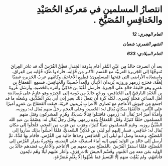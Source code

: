 <h1 dir="rtl">انتصارُ المسلمين في مَعركةِ الحُصَيْدِ  والخَنافِسِ المُصَيَّخِ .</h1>

<h5 dir="rtl">العام الهجري:  12

الشهر القمري: شعبان

العام الميلادي: 633</h5>

<p dir="rtl">بعد أن انصرفَ خالدٌ مِن عَيْنِ التَّمْرِ أقام بدُومَة الجَندلِ فظَنَّ الفُرْسُ أنَّه قد غادَر العِراقَ مُتوجِّهًا إلى الجَزيرةِ العربيَّة مع القسم الأكبر مِن قُوَّاتِه، فأرادوا طَرْد قُوَّاتِه مِن العِراق، واستعادَة الأراضي التي فتَحها المسلمون؛ فطَمِع الأعاجمُ، وكاتَبَهم عربُ الجَزيرةِ غضبًا لِعَقَّةَ، فخرَج زرمهر وروزبه يُريدان الأنبارَ، واتَّعدا حُصيدًا والخَنافِسَ، فسمِع  القعقاعُ بن عَمرٍو وهو خَليفةُ خالدٍ على الحِيرَةِ، فأرسل أَعْبَدَ بن فَدَكِيٍّ وأَمَره بالحُصيدِ، وأرسَل عُروةَ بن الجَعْدِ البارقيَّ إلى الخَنافِسِ، ورجَع خالدٌ مِن دُومة إلى الحِيرَةِ وهو عازِمٌ على مُصادَمَةِ أهلِ المدائن مَحَلَّةِ كِسرى، لكنَّه كَرِهَ أن يَفعلَ ذلك بغيرِ إذن أبي بكرٍ الصِّدِّيق، وشَغلَه ما قد اجتمع مِن جُيوش الأعاجمِ مع نَصارى الأعرابِ يُريدون حَربَهُ، فبعَث القعقاعَ بن عَمرٍو أميرًا على النَّاس، فالْتَقَوْا بمكانٍ يُقال له: الحُصيد، وعلى العجمِ رجلٌ منهم يُقال له: روزبه، وأَمَدَّهُ أميرٌ آخرٌ يُقال له: زرمهر، فاقتتلوا قِتالًا شديدًا، وهُزِم المشركون وقتَل منهم المسلمون خلقًا كثيرًا، وقَتَل القَعقاعُ بِيَدِهِ زرمهر، وقَتَل رجلٌ يُقال له: عِصْمَةُ بن عبدِ الله الضَّبِّيُّ روزبه. وغَنِمَ المسلمون شيئًا كثيرًا، وهرَب من هرَب مِن العجمِ، فلَجأوا إلى مكان يُقال له: خَنافِس، فسار إليهم أبو ليلى بن فَدَكِيٍّ السَّعديُّ، فلمَّا أحسُّوا بذلك ساروا إلى المُصَيَّخِ، وعندما وصل أبو ليلى إلى الخَنافِس وجدَها خالية مِن الفُرْس، فأقام بها مُدَّةً، ثمَّ أرسل إلى خالدِ بن الوَليد يُنهي إليه أنباءَ استيلائِه على المدينةِ، ويُخبِرهُ بفِرارِ الفُرْس إلى المُصَيَّخ، فلمَّا استقرَّ الفُرْسُ  بالمُصَيَّخ بمن معهم مِن الأعاجم والأعارِب قصَدهم خالدُ بن الوَليد بمَن معه مِن الجُنود، وقَسَّم الجيشَ ثلاث فِرَقٍ، وأغار عليهم ليلًا وهُم نائِمون فأَنامَهُم، ولم يُفْلِت منهم إلَّا اليَسيرُ فما شُبِّهُوا إلَّا بِغَنَمٍ مُصَرَّعَةٍ.</p></br>
